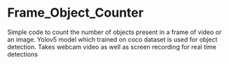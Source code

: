 # Frame_Object_Counter
Simple code to count the number of objects present in a frame of  video or an image.
Yolov5 model which trained on coco dataset is used for object detection.
Takes webcam video as well as screen recording for real time detections
